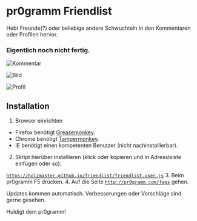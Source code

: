 # pr0gramm Friendlist

Hebt Freunde(?) oder beliebige andere Schwuchteln in den Kommentaren oder Profilen hervor.

### Eigentlich noch nicht fertig.

![Kommentar](https://i.imgur.com/4vOqdnv.png)

![Bild](https://i.imgur.com/CBE47jJ.png)

![Profil](https://i.imgur.com/koJgRdK.png)

## Installation
1. Browser einrichten
  - Firefox benötigt [Greasemonkey](https://addons.mozilla.org/de/firefox/addon/greasemonkey/).
  - Chrome benötigt [Tampermonkey](https://chrome.google.com/webstore/detail/tampermonkey/dhdgffkkebhmkfjojejmpbldmpobfkfo?hl=de).
  - IE benötigt einen kompetenten Benutzer (nicht nachinstallierbar).
2. Skript hierüber installieren (klick oder kopieren und in Adressleiste einfügen oder so):

  [`https://holzmaster.github.io/friendlist/friendlist.user.js`](https://holzmaster.github.io/friendlist/friendlist.user.js)
3. Beim pr0gramm F5 drücken.
4. Auf die Seite [`http://pr0gramm.com/fags`](http://pr0gramm.com/fags) gehen.

Updates kommen automatisch. Verbesserungen oder Vorschläge sind gerne gesehen.

Huldigt dem pr0gramm!

